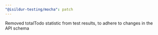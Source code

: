```yaml
---
"@isildur-testing/mocha": patch
---
```


Removed totalTodo statistic from test results, to adhere to changes in the API schema
